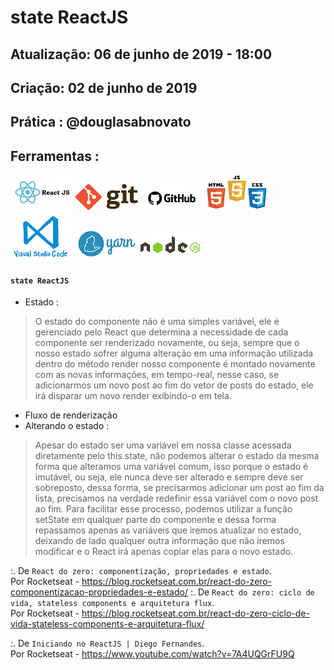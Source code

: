 # state ReactJS

## Atualização: 06 de junho de 2019 - 18:00
## Criação: 02 de junho de 2019
## Prática : @douglasabnovato

## Ferramentas : 

![ReactJS](/images/logo-reactjs.jpg)
![Git](/images/logo-git.png)
![Github](/images/logo-github.png)
![HTML/CSS/Javascript](/images/logo-html-css-js.jpeg)
![VSCode](/images/logo-VSCode.png)
![Yarn](/images/logo-yarn.png)
![Nodejs](/images/nodejs.png)

#### `state ReactJS`
- Estado : 
> O estado do componente não é uma simples variável, ele é gerenciado pelo React que determina a necessidade de cada componente ser renderizado novamente, ou seja, sempre que o nosso estado sofrer alguma alteração em uma informação utilizada dentro do método render nosso componente é montado novamente com as novas informações, em tempo-real, nesse caso, se adicionarmos um novo post ao fim do vetor de posts do estado, ele irá disparar um novo render exibindo-o em tela.
- Fluxo de renderização
- Alterando o estado : 
> Apesar do estado ser uma variável em nossa classe acessada diretamente pelo this.state, não podemos alterar o estado da mesma forma que alteramos uma variável comum, isso porque o estado é imutável, ou seja, ele nunca deve ser alterado e sempre deve ser sobreposto, dessa forma, se precisarmos adicionar um post ao fim da lista, precisamos na verdade redefinir essa variável com o novo post ao fim.
> Para facilitar esse processo, podemos utilizar a função setState em qualquer parte do componente e dessa forma repassamos apenas as variáveis que iremos atualizar no estado, deixando de lado qualquer outra informação que não iremos modificar e o React irá apenas copiar elas para o novo estado.

:. De `React do zero: componentização, propriedades e estado`.<br/> 
Por Rocketseat - https://blog.rocketseat.com.br/react-do-zero-componentizacao-propriedades-e-estado/
:. De `React do zero: ciclo de vida, stateless components e arquitetura flux`.<br/> 
Por Rocketseat - https://blog.rocketseat.com.br/react-do-zero-ciclo-de-vida-stateless-components-e-arquitetura-flux/

:. De `Iniciando no ReactJS | Diego Fernandes`.<br/>
Por Rocketseat - https://www.youtube.com/watch?v=7A4UQGrFU9Q 

